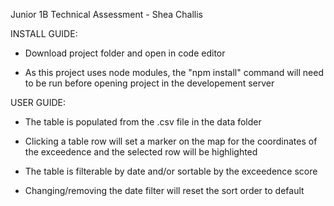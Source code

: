 Junior 1B Technical Assessment - Shea Challis

INSTALL GUIDE:

- Download project folder and open in code editor

- As this project uses node modules, the "npm install" command will need to be run before opening project in the developement server

USER GUIDE:

- The table is populated from the .csv file in the data folder

- Clicking a table row will set a marker on the map for the coordinates of the exceedence and the selected row will be highlighted

- The table is filterable by date and/or sortable by the exceedence score

- Changing/removing the date filter will reset the sort order to default

